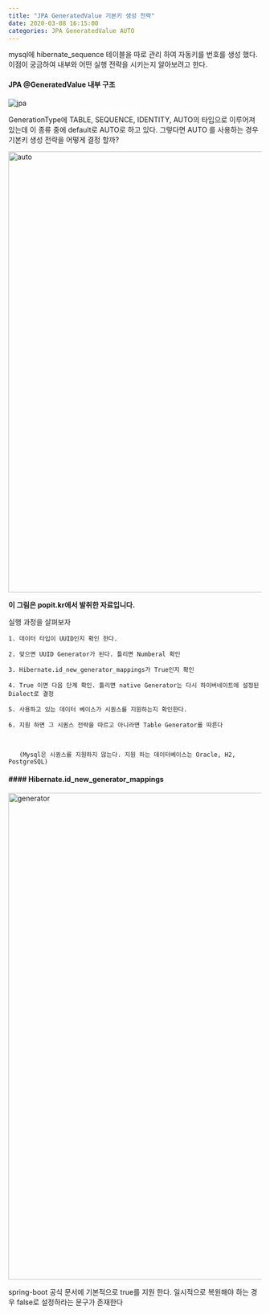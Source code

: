 ```yaml
---
title: "JPA GeneratedValue 기본키 생성 전략"
date: 2020-03-08 16:15:00 
categories: JPA GeneratedValue AUTO
---
```


mysql에 hibernate_sequence 테이블을 따로 관리 하여 자동키를 번호를 생성 했다. 이점이 궁금하여 내부와 어떤 실행 전략을 시키는지 알아보려고 한다.

#### JPA @GeneratedValue 내부 구조

![jpa](https://user-images.githubusercontent.com/33123391/76158533-12e26800-615a-11ea-8b14-c8e29886dd07.jpg)

GenerationType에 TABLE, SEQUENCE, IDENTITY, AUTO의 타입으로 이루어져 있는데 이 종류 중에 default로 AUTO로 하고 있다. 그렇다면 AUTO 를 사용하는 경우 기본키 생성 전략을 어떻게 결정 할까?

<img width="878" alt="auto" src="https://user-images.githubusercontent.com/33123391/76158532-0d851d80-615a-11ea-9c89-04ae33baeb72.png">

**이 그림은 popit.kr에서 발취한 자료입니다.**

실행 과정을 살펴보자

```
1. 데이터 타입이 UUID인지 확인 한다.

2. 맞으면 UUID Generator가 된다. 틀리면 Numberal 확인

3. Hibernate.id_new_generator_mappings가 True인지 확인

4. True 이면 다음 단계 확인. 틀리면 native Generator는 다시 하이버네이트에 설정된 Dialect로 결정

5. 사용하고 있는 데이터 베이스가 시퀀스를 지원하는지 확인한다. 

6. 지원 하면 그 시퀀스 전략을 따르고 아니라면 Table Generator를 따른다

   

   (Mysql은 시퀀스를 지원하지 않는다. 지원 하는 데이터베이스는 Oracle, H2, PostgreSQL)
```



#### #### Hibernate.id_new_generator_mappings

<img width="969" alt="generator" src="https://user-images.githubusercontent.com/33123391/76158530-09f19680-615a-11ea-931f-a99ad591045c.png">

spring-boot 공식 문서에 기본적으로 true를 지원 한다. 일시적으로 복원해야 하는 경우 false로 설정하라는 문구가 존재한다

